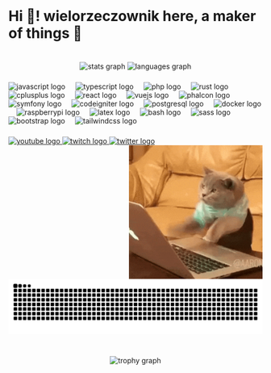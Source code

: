 <br clear="both">

<h1 align="left">Hi 👋! wielorzeczownik here, a maker of things 🔧</h1>

###

<br clear="both">

<div align="center">
  <picture>
    <source media="(prefers-color-scheme: dark)" srcset="https://github-readme-stats.vercel.app/api?username=wielorzeczownik&hide_title=true&hide_rank=false&show_icons=true&include_all_commits=true&count_private=true&disable_animations=false&theme=gotham&locale=en&hide_border=true">
    <source media="(prefers-color-scheme: light)" srcset="https://github-readme-stats.vercel.app/api?username=wielorzeczownik&hide_title=true&hide_rank=false&show_icons=true&include_all_commits=true&count_private=true&disable_animations=false&locale=en&hide_border=true">
    <img src="https://github-readme-stats.vercel.app/api?username=wielorzeczownik&hide_title=true&hide_rank=false&show_icons=true&include_all_commits=true&count_private=true&disable_animations=false&theme=gotham&locale=en&hide_border=true" height="150" alt="stats graph" />
  </picture>
  <picture>
    <source media="(prefers-color-scheme: dark)" srcset="https://github-readme-stats.vercel.app/api/top-langs?username=wielorzeczownik&locale=en&hide_title=false&layout=compact&card_width=320&langs_count=5&theme=gotham&hide_border=true">
    <source media="(prefers-color-scheme: light)" srcset="https://github-readme-stats.vercel.app/api/top-langs?username=wielorzeczownik&locale=en&hide_title=false&layout=compact&card_width=320&langs_count=5&hide_border=true">
    <img src="https://github-readme-stats.vercel.app/api/top-langs?username=wielorzeczownik&locale=en&hide_title=false&layout=compact&card_width=320&langs_count=5&theme=gotham&hide_border=true" height="150" alt="languages graph" />
  </picture>
</div>

###

<div align="left">
  <img src="https://cdn.jsdelivr.net/gh/devicons/devicon/icons/javascript/javascript-original.svg" height="25" alt="javascript logo" />
  <img width="12" />
  <img src="https://cdn.jsdelivr.net/gh/devicons/devicon/icons/typescript/typescript-original.svg" height="25" alt="typescript logo" />
  <img width="12" />
  <img src="https://cdn.jsdelivr.net/gh/devicons/devicon/icons/php/php-original.svg" height="25" alt="php logo" />
  <img width="12" />
  <img src="https://cdn.jsdelivr.net/gh/devicons/devicon/icons/rust/rust-original.svg" height="25" alt="rust logo" />
  <img width="12" />
  <img src="https://cdn.jsdelivr.net/gh/devicons/devicon/icons/cplusplus/cplusplus-original.svg" height="25" alt="cplusplus logo" />
  <img width="12" />
  <img src="https://cdn.jsdelivr.net/gh/devicons/devicon/icons/react/react-original.svg" height="25" alt="react logo" />
  <img width="12" />
  <img src="https://cdn.jsdelivr.net/gh/devicons/devicon/icons/vuejs/vuejs-original.svg" height="25" alt="vuejs logo" />
  <img width="12" />
  <img src="https://cdn.jsdelivr.net/gh/devicons/devicon/icons/phalcon/phalcon-original.svg" height="25" alt="phalcon logo" />
  <img width="12" />
  <img src="https://cdn.jsdelivr.net/gh/devicons/devicon/icons/symfony/symfony-original.svg" height="25" alt="symfony logo" />
  <img width="12" />
  <img src="https://cdn.jsdelivr.net/gh/devicons/devicon/icons/codeigniter/codeigniter-plain.svg" height="25" alt="codeigniter logo" />
  <img width="12" />
  <img src="https://cdn.jsdelivr.net/gh/devicons/devicon/icons/postgresql/postgresql-original.svg" height="25" alt="postgresql logo" />
  <img width="12" />
  <img src="https://cdn.jsdelivr.net/gh/devicons/devicon/icons/docker/docker-original.svg" height="25" alt="docker logo"  />
  <img width="12" />
  <img src="https://cdn.jsdelivr.net/gh/devicons/devicon/icons/raspberrypi/raspberrypi-original.svg" height="25" alt="raspberrypi logo" />
  <img width="12" />
  <img src="https://cdn.jsdelivr.net/gh/devicons/devicon/icons/latex/latex-original.svg" height="25" alt="latex logo" />
  <img width="12" />
  <img src="https://cdn.jsdelivr.net/gh/devicons/devicon/icons/bash/bash-original.svg" height="25" alt="bash logo" />
  <img width="12" />
  <img src="https://cdn.jsdelivr.net/gh/devicons/devicon/icons/sass/sass-original.svg" height="25" alt="sass logo" />
  <img width="12" />
  <img src="https://cdn.jsdelivr.net/gh/devicons/devicon/icons/bootstrap/bootstrap-original.svg" height="25" alt="bootstrap logo" />
  <img width="12" />
  <img src="https://cdn.jsdelivr.net/gh/devicons/devicon/icons/tailwindcss/tailwindcss-original-wordmark.svg" height="25" alt="tailwindcss logo" />
</div>

###

<div align="left">
  <a href="https://www.youtube.com/@wielorzeczownik" target="_blank">
    <img src="https://img.shields.io/static/v1?message=Youtube&logo=youtube&label=&color=FF0000&logoColor=white&labelColor=&style=for-the-badge" height="25" alt="youtube logo" />
  </a>
  <a href="https://www.twitch.tv/wielorzeczownik" target="_blank">
    <img src="https://img.shields.io/static/v1?message=Twitch&logo=twitch&label=&color=9146FF&logoColor=white&labelColor=&style=for-the-badge" height="25" alt="twitch logo" />
  </a>
  <a href="https://x.com/wielorzeczownik" target="_blank">
    <img src="https://img.shields.io/static/v1?message=Twitter&logo=twitter&label=&color=1DA1F2&logoColor=white&labelColor=&style=for-the-badge" height="25" alt="twitter logo" />
  </a>
</div>

<img align="right" height="265" src="https://raw.githubusercontent.com/wielorzeczownik/wielorzeczownik/main/assets/cat.gif" />

###

<picture>
  <source media="(prefers-color-scheme: dark)" srcset="https://raw.githubusercontent.com/wielorzeczownik/wielorzeczownik/output-snk/snake-dark.svg">
  <source media="(prefers-color-scheme: light)" srcset="https://raw.githubusercontent.com/wielorzeczownik/wielorzeczownik/output-snk/snake.svg">
  <img src="https://raw.githubusercontent.com/wielorzeczownik/wielorzeczownik/output-snk/snake-dark.svg" alt="Snake animation" />
</picture>

###

<br clear="both">

<div align="center">
  <picture>
    <source media="(prefers-color-scheme: dark)" srcset="https://github-profile-trophy.vercel.app?username=wielorzeczownik&theme=dracula&column=-1&row=1&margin-w=8&margin-h=8&no-bg=true&no-frame=true&order=4"">
    <source media="(prefers-color-scheme: light)" srcset="https://github-profile-trophy.vercel.app?username=wielorzeczownik&column=-1&row=1&margin-w=8&margin-h=8&no-bg=true&no-frame=true&order=4"">
    <img src="https://github-profile-trophy.vercel.app?username=wielorzeczownik&theme=dracula&column=-1&row=1&margin-w=8&margin-h=8&no-bg=true&no-frame=true&order=4" height="150" alt="trophy graph" />
  <picture>
</div>

###
